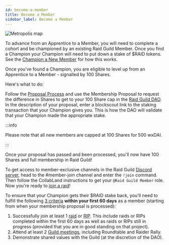 ```yaml
---
id: become-a-member
title: Become a Member
sidebar_label: Become a Member
---
```


![Metropolis map](https://user-images.githubusercontent.com/93854208/172762785-f25626c5-2301-415e-8fbb-2bb6bf7704f2.png)



To advance from an Apprentice to a Member, you will need to complete a cohort and be championed by an existing Raid Guild Member. Once you find a Champion your Champion will need to put down a stake of $RAID tokens. See the [Champion a New Member](./champion-a-member) for how this works.

Once you’ve found a Champion, you are eligible to level up from an Apprentice to a Member - signalled by 100 Shares. 

Here's what to do:

Follow the [Proposal Process](./proposal-types) and use the Membership Proposal to request the difference in Shares to get to your 100 Share cap in the [Raid Guild DAO](https://app.daohaus.club/dao/0x64/0xfe1084bc16427e5eb7f13fc19bcd4e641f7d571f). In the description of your proposal, enter a blockscout link to the staking transaction that your Champion gives you. This is how the DAO will validate that your Champion made the appropriate stake.

:::info

Please note that all new members are capped at 100 Shares for 500 wxDAI.

:::

Once your proposal has passed and been processed, you'll now have 100 Shares and full membership in Raid Guild!

To get access to member-exclusive channels in the Raid Guild [Discord server](https://discord.gg/Z2PMbXN), head to the <span class='channels'>#member-join</span> channel and enter the `!join` command. Then follow the CollabLand instructions to get your `@Raid Guild Member` role. Now you're ready to [join a raid](./join-a-raid)!

To ensure that your Champion gets their $RAID stake back, you'll need to fulfill the following [3 criteria](./champion-a-member#Success-Criteria) **within your first 60 days** as a member (starting from when your membership proposal is processed):
1. Successfully join at least 1 [raid](./join-a-raid) or [RIP](./rips). This include raids or RIPs completed within the first 60 days as well as raids or RIPs still in progress (provided that you are in good standing on that project).
2. Attend at least 2 [Guild meetings](./community-meetings), including Roundtable and Raider Rally.
3. Demonstrate shared values with the Guild (at the discretion of the DAO).
